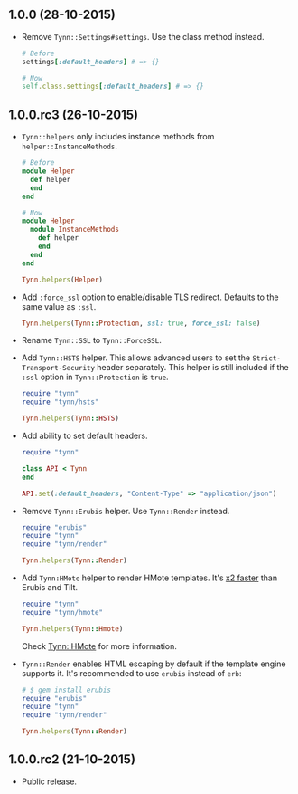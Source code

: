 1.0.0 (28-10-2015)
------------------

- Remove `Tynn::Settings#settings`. Use the class method instead.

  ```ruby
  # Before
  settings[:default_headers] # => {}

  # Now
  self.class.settings[:default_headers] # => {}
  ```

1.0.0.rc3 (26-10-2015)
----------------------

- `Tynn::helpers` only includes instance methods from `helper::InstanceMethods`.

  ```ruby
  # Before
  module Helper
    def helper
    end
  end

  # Now
  module Helper
    module InstanceMethods
      def helper
      end
    end
  end

  Tynn.helpers(Helper)
  ```

- Add `:force_ssl` option to enable/disable TLS redirect. Defaults to the
  same value as `:ssl`.

  ```ruby
  Tynn.helpers(Tynn::Protection, ssl: true, force_ssl: false)
  ```

- Rename `Tynn::SSL` to `Tynn::ForceSSL`.

- Add `Tynn::HSTS` helper. This allows advanced users to set the
  `Strict-Transport-Security` header separately. This helper is still
  included if the `:ssl` option in `Tynn::Protection` is `true`.

  ```ruby
  require "tynn"
  require "tynn/hsts"

  Tynn.helpers(Tynn::HSTS)
  ```

- Add ability to set default headers.

  ```ruby
  require "tynn"

  class API < Tynn
  end

  API.set(:default_headers, "Content-Type" => "application/json")
  ```

- Remove `Tynn::Erubis` helper. Use `Tynn::Render` instead.

  ```ruby
  require "erubis"
  require "tynn"
  require "tynn/render"

  Tynn.helpers(Tynn::Render)
  ```

- Add `Tynn:HMote` helper to render HMote templates.
  It's [x2 faster][hmote-bench] than Erubis and Tilt.

  ```ruby
  require "tynn"
  require "tynn/hmote"

  Tynn.helpers(Tynn::Hmote)
  ```

  Check [Tynn::HMote][hmote-docs] for more information.

- `Tynn::Render` enables HTML escaping by default if the template engine
  supports it. It's recommended to use `erubis` instead of `erb`:

  ```ruby
  # $ gem install erubis
  require "erubis"
  require "tynn"
  require "tynn/render"

  Tynn.helpers(Tynn::Render)
  ```

[hmote]: https://github.com/harmoni/hmote
[hmote-docs]: http://tynn.xyz/api/Tynn-HMote.html
[hmote-bench]: https://github.com/frodsan/tynn/blob/master/benchmarks/render.rb

1.0.0.rc2 (21-10-2015)
----------------------

- Public release.
